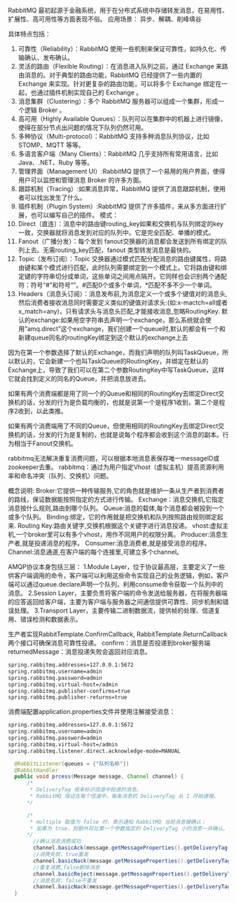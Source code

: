 RabbitMQ 最初起源于金融系统，用于在分布式系统中存储转发消息，在易用性、扩展性、高可用性等方面表现不俗。
应用场景： 异步、解耦、削峰填谷

具体特点包括：
  1. 可靠性（Reliability）：RabbitMQ 使用一些机制来保证可靠性，如持久化、传输确认、发布确认。
  2. 灵活的路由（Flexible Routing）：在消息进入队列之前，通过 Exchange 来路由消息的。对于典型的路由功能，RabbitMQ 已经提供了一些内置的 Exchange 来实现。针对更复杂的路由功能，可以将多个 Exchange 绑定在一起，也通过插件机制实现自己的 Exchange 。
  3. 消息集群（Clustering）：多个 RabbitMQ 服务器可以组成一个集群，形成一个逻辑 Broker 。
  4. 高可用（Highly Available Queues）：队列可以在集群中的机器上进行镜像，使得在部分节点出问题的情况下队列仍然可用。
  5. 多种协议（Multi-protocol）：RabbitMQ 支持多种消息队列协议，比如 STOMP、MQTT 等等。
  6. 多语言客户端（Many Clients）：RabbitMQ 几乎支持所有常用语言，比如 Java、.NET、Ruby 等等。
  7. 管理界面（Management UI）:RabbitMQ 提供了一个易用的用户界面，使得用户可以监控和管理消息 Broker 的许多方面。
  8. 跟踪机制（Tracing）:如果消息异常，RabbitMQ 提供了消息跟踪机制，使用者可以找出发生了什么。
  9. 插件机制（Plugin System）:RabbitMQ 提供了许多插件，来从多方面进行扩展，也可以编写自己的插件。 
模式：
  1. Direct（直连）：消息中的路由键routing_key如果和交换机与队列绑定的key一致，交换器就将消息发到对应的队列中。它是完全匹配、单播的模式。
  2. Fanout（广播分发）：每个发到 fanout交换器的消息都会发送到所有绑定的队列上去。无需routing_key匹配，fanout 类型转发消息是最快的。
  3. Topic（发布订阅）：Topic 交换器通过模式匹配分配消息的路由键属性，将路由键和某个模式进行匹配，此时队列需要绑定到一个模式上。它将路由键和绑定键的字符串切分成单词，这些单词之间用点隔开。它同样也会识别两个通配符：符号“#”和符号“”。#匹配0个或多个单词，*匹配不多不少一个单词。 
  4. Headers（消息头订阅）：消息发布前,为消息定义一个或多个键值对的消息头,然后消费者接收消息同时需要定义类似的键值对请求头:(如:x-mactch=all或者x_match=any)，只有请求头与消息头匹配,才能接收消息,忽略RoutingKey. 
  默认的exchange:如果用空字符串去声明一个exchange，那么系统就会使用”amq.direct”这个exchange，我们创建一个queue时,默认的都会有一个和新建queue同名的routingKey绑定到这个默认的exchange上去

因为在第一个参数选择了默认的Exchange，而我们声明的队列叫TaskQueue，所以默认的，它会新建一个也叫TaskQueue的RoutingKey，并绑定在默认的Exchange上，导致了我们可以在第二个参数RoutingKey中写TaskQueue，这样它就会找到定义的同名的Queue，并把消息放进去。 

如果有两个消费端都是用了同一个的Queue和相同的RoutingKey去绑定Direct交换机的话，分发的行为是负载均衡的，也就是说第一个是程序1收到，第二个是程序2收到，以此类推。

如果有两个消费端用了不同的Queue，但使用相同的RoutingKey去绑定Direct交换机的话，分发的行为是复制的，也就是说每个程序都会收到这个消息的副本。行为相当于Fanout交换机。

rabbitmq无法解决重复消费问题，可以根据本地消息表保存唯一messageID或zookeeper去重。
rabbitmq：通过为用户指定Vhost（虚拟主机）提高资源利用率和命名冲突（队列、交换机）问题。

概念说明: 
  Broker:它提供一种传输服务,它的角色就是维护一条从生产者到消费者的路线，保证数据能按照指定的方式进行传输。
  Exchange：消息交换机,它指定消息按什么规则,路由到哪个队列。 
  Queue:消息的载体,每个消息都会被投到一个或多个队列。 
  Binding:绑定，它的作用就是把交换机和队列按照路由规则绑定起来. 
  Routing Key:路由关键字,交换机根据这个关键字进行消息投递。 
  vhost:虚拟主机,一个broker里可以有多个vhost，用作不同用户的权限分离。 
  Producer:消息生产者,就是投递消息的程序。
  Consumer:消息消费者,就是接受消息的程序。
  Channel:消息通道,在客户端的每个连接里,可建立多个channel。


AMQP协议本身包括三层：
  1.Module Layer，位于协议最高层，主要定义了一些供客户端调用的命令，客户端可以利用这些命令实现自己的业务逻辑，例如，客户端可以通过queue.declare声明一个队列，利用consume命令获取一个队列中的消息。
  2.Session Layer，主要负责将客户端的命令发送给服务器，在将服务器端的应答返回给客户端，主要为客户端与服务器之间通信提供可靠性、同步机制和错误处理。
  3.Transport Layer，主要传输二进制数据流，提供帧的处理、信道复用、错误检测和数据表示。

生产者实现RabbitTemplate.ConfirmCallback, RabbitTemplate.ReturnCallback两个接口可确保消息可靠性投递。
confirm：消息是否投递到broker服务端
returnedMessage：消息投递失败会返回对应消息。
  ```txt
  spring.rabbitmq.addresses=127.0.0.1:5672
  spring.rabbitmq.username=admin
  spring.rabbitmq.password=admin
  spring.rabbitmq.virtual-host=/admin
  spring.rabbitmq.publisher-confirms=true
  spring.rabbitmq.publisher-returns=true
  ```

消费端配置application.properties文件并使用注解接受消息：
 ```txt
spring.rabbitmq.addresses=127.0.0.1:5672
spring.rabbitmq.username=admin
spring.rabbitmq.password=admin
spring.rabbitmq.virtual-host=/admin
spring.rabbitmq.listener.direct.acknowledge-mode=MANUAL
 ``` 

  ```java
    @RabbitListener(queues = {"队列名称"})
    @RabbitHandler
    public void prcess(Message message, Channel channel) {
        /*
         * DeliveryTag 用来标识信道中投递的消息。
         * RabbitMQ 保证在每个信道中，每条消息的 DeliveryTag 从 1 开始递增。
        */

        /*
         * multiple 取值为 false 时，表示通知 RabbitMQ 当前消息被确认；
         * 如果为 true，则额外将比第一个参数指定的 DeliveryTag 小的消息一并确认。（批量确认针对的是整个信道，参考    gordon.study.rabbitmq.ack.TestBatchAckInOneChannel.java。）
        */
          //确认消息消费成功     
          channel.basicAck(message.getMessageProperties().getDeliveryTag(), false);
          //消费失败，true重发
          channel.basicNack(message.getMessageProperties().getDeliveryTag(), false, true);
          //重复消费,false删除消息
          channel.basicReject(message.getMessageProperties().getDeliveryTag(), false);
          //消息丢弃，false不重发
          channel.basicNack(message.getMessageProperties().getDeliveryTag(), false, false);
    }
  ```